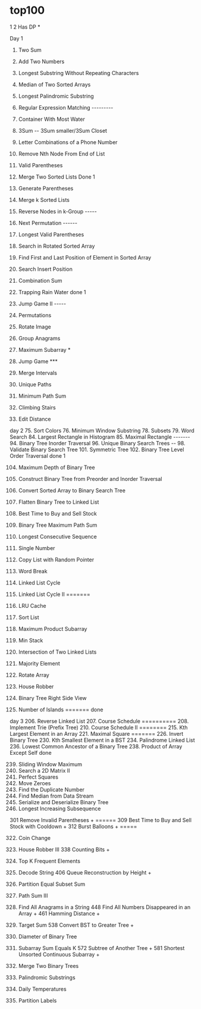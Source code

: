 # top100
1
2
Has DP *

Day 1
1. Two Sum
2. Add Two Numbers
3. Longest Substring Without Repeating Characters
4. Median of Two Sorted Arrays
5. Longest Palindromic Substring
10. Regular Expression Matching  ---------
11. Container With Most Water
15. 3Sum -- 3Sum smaller/3Sum Closet
17. Letter Combinations of a Phone Number
19. Remove Nth Node From End of List
20. Valid Parentheses
21. Merge Two Sorted Lists
Done 1

22. Generate Parentheses
23. Merge k Sorted Lists
25. Reverse Nodes in k-Group -----
31. Next Permutation  ------
32. Longest Valid Parentheses
33. Search in Rotated Sorted Array
34. Find First and Last Position of Element in Sorted Array
35. Search Insert Position
39. Combination Sum
42. Trapping Rain Water
done 1

45. Jump Game II -----
46. Permutations
48. Rotate Image
49. Group Anagrams
53. Maximum Subarray *
55. Jump Game ***
56. Merge Intervals
62. Unique Paths
64. Minimum Path Sum
70. Climbing Stairs
72. Edit Distance

day 2
75. Sort Colors
76. Minimum Window Substring
78. Subsets
79. Word Search
84. Largest Rectangle in Histogram
85. Maximal Rectangle   -------
94. Binary Tree Inorder Traversal
96. Unique Binary Search Trees --
98. Validate Binary Search Tree
101. Symmetric Tree
102. Binary Tree Level Order Traversal
done 1

104. Maximum Depth of Binary Tree
105. Construct Binary Tree from Preorder and Inorder Traversal
108. Convert Sorted Array to Binary Search Tree
114. Flatten Binary Tree to Linked List
121. Best Time to Buy and Sell Stock
124. Binary Tree Maximum Path Sum
128. Longest Consecutive Sequence
136. Single Number
138. Copy List with Random Pointer
139. Word Break
141. Linked List Cycle
142. Linked List Cycle II
=======

146. LRU Cache
148. Sort List
152. Maximum Product Subarray
155. Min Stack
160. Intersection of Two Linked Lists
169. Majority Element
189. Rotate Array
198. House Robber
199. Binary Tree Right Side View
200. Number of Islands
=======
done


day 3
206. Reverse Linked List
207. Course Schedule  ==========
208. Implement Trie (Prefix Tree)
210. Course Schedule II ========
215. Kth Largest Element in an Array
221. Maximal Square =======
226. Invert Binary Tree
230. Kth Smallest Element in a BST
234. Palindrome Linked List
236. Lowest Common Ancestor of a Binary Tree
238. Product of Array Except Self
done

239. Sliding Window Maximum
240. Search a 2D Matrix II
279. Perfect Squares
283. Move Zeroes
287. Find the Duplicate Number
295. Find Median from Data Stream
297. Serialize and Deserialize Binary Tree
300. Longest Increasing Subsequence

301 Remove Invalid Parentheses + ======
309	Best Time to Buy and Sell Stock with Cooldown +
312	Burst Balloons + =====

322. Coin Change
337. House Robber III
338 Counting Bits +
347. Top K Frequent Elements

394. Decode String
406	Queue Reconstruction by Height +
416. Partition Equal Subset Sum
437. Path Sum III
438. Find All Anagrams in a String
448	Find All Numbers Disappeared in an Array +
461	Hamming Distance +
494. Target Sum
538	Convert BST to Greater Tree +
543. Diameter of Binary Tree
560. Subarray Sum Equals K
572	Subtree of Another Tree +
581	Shortest Unsorted Continuous Subarray +
617. Merge Two Binary Trees
647. Palindromic Substrings
739. Daily Temperatures
763. Partition Labels

